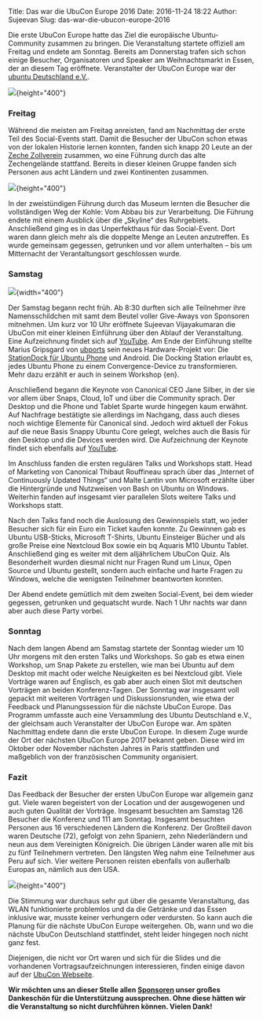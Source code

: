 Title: Das war die UbuCon Europe 2016
Date: 2016-11-24 18:22
Author: Sujeevan
Slug: das-war-die-ubucon-europe-2016

Die erste UbuCon Europe hatte das Ziel die europäische Ubuntu-Community
zusammen zu bringen. Die Veranstaltung startete offiziell am Freitag und
endete am Sonntag. Bereits am Donnerstag trafen sich schon einige
Besucher, Organisatoren und Speaker am Weihnachtsmarkt in Essen, der an
diesem Tag eröffnete. Veranstalter der UbuCon Europe war der [ubuntu
Deutschland e.V.](http://verein.ubuntu-de.org/).


![](http://ubucon.de/sites/ubucon.de/files/ubucon2016_audience.jpg){height="400"}


### Freitag


Während die meisten am Freitag anreisten, fand am Nachmittag der erste
Teil des Social-Events statt. Damit die Besucher der UbuCon schon etwas
von der lokalen Historie lernen konnten, fanden sich knapp 20 Leute an
der [Zeche Zollverein](https://www.zollverein.de/) zusammen, wo eine
Führung durch das alte Zechengelände stattfand. Bereits in dieser
kleinen Gruppe fanden sich Personen aus acht Ländern und zwei
Kontinenten zusammen.


![](http://ubucon.de/sites/ubucon.de/files/ubucon2016_desk.jpg){height="400"}


In der zweistündigen Führung durch das Museum lernten die Besucher die
vollständigen Weg der Kohle: Vom Abbau bis zur Verarbeitung. Die Führung
endete mit einem Ausblick über die „Skyline“ des Ruhrgebiets.
Anschließend ging es in das Unperfekthaus für das Social-Event. Dort
waren dann gleich mehr als die doppelte Menge an Leuten anzutreffen. Es
wurde gemeinsam gegessen, getrunken und vor allem unterhalten – bis um
Mitternacht der Verantaltungsort geschlossen wurde.


### Samstag


![](http://ubucon.de/sites/ubucon.de/files/ubucon2016_jane_keynote.jpg){width="400"}


Der Samstag begann recht früh. Ab 8:30 durften sich alle Teilnehmer ihre
Namensschildchen mit samt dem Beutel voller Give-Aways von Sponsoren
mitnehmen. Um kurz vor 10 Uhr eröffnete Sujeevan Vijayakumaran die
UbuCon mit einer kleinen Einführung über den Ablauf der Veranstaltung.
Eine Aufzeichnung findet sich auf
[YouTube](https://www.youtube.com/watch?v=VHjOAcUMwPQ). Am Ende der
Einführung stellte Marius Gripsgard von [ubports](https://ubports.com/)
sein neues Hardware-Projekt vor: Die [StationDock für Ubuntu
Phone](http://ubuntufun.de/2016/11/exklusiv-ein-station-dock-fuer-ubuntu-touch-mit-video/)
und Android. Die Docking Station erlaubt es, jedes Ubuntu Phone zu einem
Convergence-Device zu transformieren. Mehr dazu erzählt er auch in
seinem Workshop {en}.


Anschließend begann die Keynote von Canonical CEO Jane Silber, in der
sie vor allem über Snaps, Cloud, IoT und über die Community sprach. Der
Desktop und die Phone und Tablet Sparte wurde hingegen kaum erwähnt. Auf
Nachfrage bestätigte sie allerdings im Nachgang, dass auch dieses noch
wichtige Elemente für Canonical sind. Jedoch wird aktuell der Fokus auf
die neue Basis Snappy Ubuntu Core gelegt, welches auch die Basis für den
Desktop und die Devices werden wird. Die Aufzeichnung der Keynote findet
sich ebenfalls auf
[YouTube](https://www.youtube.com/watch?v=EShrpxtUB18).


Im Anschluss fanden die ersten regulären Talks und Workshops statt. Head
of Marketing von Canonical Thibaut Rouffineau sprach über das „Internet
of Continuously Updated Things“ und Malte Lantin von Microsoft erzählte
über die Hintergründe und Nutzweisen von Bash on Ubuntu on Windows.
Weiterhin fanden auf insgesamt vier parallelen Slots weitere Talks und
Workshops statt.


Nach den Talks fand noch die Auslosung des Gewinnspiels statt, wo jeder
Besucher sich für ein Euro ein Ticket kaufen konnte. Zu Gewinnen gab es
Ubuntu USB-Sticks, Microsoft T-Shirts, Ubuntu Einsteiger Bücher und als
große Preise eine Nextcloud Box sowie ein bq Aquaris M10 Ubuntu Tablet.
Anschließend ging es weiter mit dem alljährlichem UbuCon Quiz. Als
Besonderheit wurden diesmal nicht nur Fragen Rund um Linux, Open Source
und Ubuntu gestellt, sondern auch einfache und harte Fragen zu Windows,
welche die wenigsten Teilnehmer beantworten konnten.


Der Abend endete gemütlich mit dem zweiten Social-Event, bei dem wieder
gegessen, getrunken und gequatscht wurde. Nach 1 Uhr nachts war dann
aber auch diese Party vorbei.


### Sonntag


Nach dem langen Abend am Samstag startete der Sonntag wieder um 10 Uhr
morgens mit den ersten Talks und Workshops. So gab es etwa einen
Workshop, um Snap Pakete zu erstellen, wie man bei Ubuntu auf dem
Desktop mit macht oder welche Neuigkeiten es bei Nextcloud gibt. Viele
Vorträge waren auf Englisch, es gab aber auch einen Slot mit deutschen
Vorträgen an beiden Konferenz-Tagen. Der Sonntag war insgesamt voll
gepackt mit weiteren Vorträgen und Diskussionsrunden, wie etwa der
Feedback und Planungssession für die nächste UbuCon Europe. Das Programm
umfasste auch eine Versammlung des Ubuntu Deutschland e.V., der
gleichsam auch Veranstalter der UbuCon Europe war. Am späten Nachmittag
endete dann die erste UbuCon Europe. In diesem Zuge wurde der Ort der
nächsten UbuCon Europe 2017 bekannt geben. Diese wird im Oktober oder
November nächsten Jahres in Paris stattfinden und maßgeblich von der
französischen Community organisiert.


### Fazit


Das Feedback der Besucher der ersten UbuCon Europe war allgemein ganz
gut. Viele waren begeistert von der Location und der ausgewogenen und
auch guten Qualität der Vorträge. Insgesamt besuchten am Samstag 126
Besucher die Konferenz und 111 am Sonntag. Insgesamt besuchten Personen
aus 16 verschiedenen Ländern die Konferenz. Der Großteil davon waren
Deutsche (72), gefolgt von zehn Spaniern, zehn Niederländern und neun
aus dem Vereinigten Königreich. Die übrigen Länder waren alle mit bis zu
fünf Teilnehmern vertreten. Den längsten Weg nahm eine Teilnehmer aus
Peru auf sich. Vier weitere Personen reisten ebenfalls von außerhalb
Europas an, nämlich aus den USA.


![](http://ubucon.de/sites/ubucon.de/files/ubucon2016_stats.png){height="400"}


Die Stimmung war durchaus sehr gut über die gesamte Veranstaltung, das
WLAN funktionierte problemlos und da die Getränke und das Essen
inklusive war, musste keiner verhungern oder verdursten. So kann auch
die Planung für die nächste UbuCon Europe weitergehen. Ob, wann und wo
die nächste UbuCon Deutschland stattfindet, steht leider hingegen noch
nicht ganz fest.


Diejenigen, die nicht vor Ort waren und sich für die Slides und die
vorhandenen Vortragsaufzeichnungen interessieren, finden einige davon
auf der [UbuCon
Webseite](http://ubucon.org/en/events/ubucon-europe/talks/).


**Wir möchten uns an dieser Stelle allen
[Sponsoren](http://ubucon.org/en/events/ubucon-europe/sponsors/) unser
großes Dankeschön für die Unterstützung aussprechen. Ohne diese hätten
wir die Veranstaltung so nicht durchführen können. Vielen Dank!**



